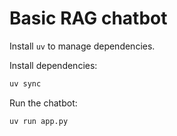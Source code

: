 # Basic RAG chatbot

Install `uv` to manage dependencies.

Install dependencies:

```bash
uv sync
```

Run the chatbot:

```bash
uv run app.py
```



